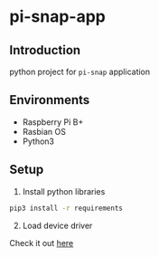 # pi-snap-app

## Introduction

python project for `pi-snap` application

## Environments

- Raspberry Pi B+
- Rasbian OS
- Python3

## Setup

1. Install python libraries

```bash
pip3 install -r requirements
```

2. Load device driver

Check it out [here](https://github.com/eswww/pi-snap-cam-driver)
